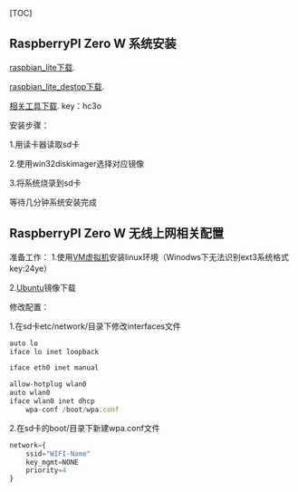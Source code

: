 [TOC]

## RaspberryPI Zero W 系统安装
[raspbian_lite下载](https://downloads.raspberrypi.org/raspbian_lite/images/).

[raspbian_lite_destop下载](https://downloads.raspberrypi.org/raspbian/images/).

[相关工具下载](https://pan.baidu.com/s/1t4ZDyHNjRRUz8s_061OO4g). key：hc3o

安装步骤：

1.用读卡器读取sd卡

2.使用win32diskimager选择对应镜像

3.将系统烧录到sd卡

等待几分钟系统安装完成

## RaspberryPI Zero W 无线上网相关配置
准备工作：
1.使用[VM虚拟机](https://pan.baidu.com/s/1nKCUIUoV0sKJye5Xjfm0GQ)安装linux环境（Winodws下无法识别ext3系统格式 key:24ye）

2.[Ubuntu](https://www.ubuntu.com/download/desktop)镜像下载

修改配置：

1.在sd卡etc/network/目录下修改interfaces文件
```javascript
auto lo
iface lo inet loopback

iface eth0 inet manual

allow-hotplug wlan0
auto wlan0
iface wlan0 inet dhcp
    wpa-conf /boot/wpa.conf
```

2.在sd卡的boot/目录下新建wpa.conf文件
```javascript
network={
    ssid="WIFI-Name"
    key_mgmt=NONE
    priority=4
}
```



